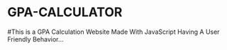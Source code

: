 # GPA-CALCULATOR
#This is a GPA Calculation Website Made With JavaScript Having A User Friendly Behavior...
